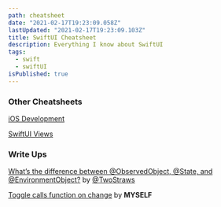```yaml
---
path: cheatsheet
date: "2021-02-17T19:23:09.058Z"
lastUpdated: "2021-02-17T19:23:09.103Z"
title: SwiftUI Cheatsheet
description: Everything I know about SwiftUI
tags:
  - swift
  - swiftUI
isPublished: true
---
```


### Other Cheatsheets

[iOS Development](https://marcusmth.com/ios-development-favorites/)

[SwiftUI Views](https://marcusmth.com/swiftui-views/)

### Write Ups

[What’s the difference between @ObservedObject, @State, and @EnvironmentObject?](https://www.hackingwithswift.com/quick-start/swiftui/whats-the-difference-between-observedobject-state-and-environmentobject) by [@TwoStraws](https://twitter.com/twostraws?s=20)

[Toggle calls function on change](https://marcusmth.com/swiftui-toggle-call-function-on-change/) by **MYSELF**
